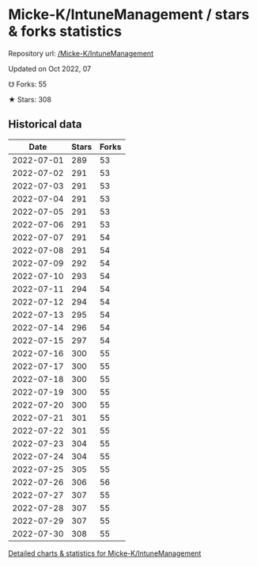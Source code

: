 # Micke-K/IntuneManagement / stars & forks statistics

Repository url: [/Micke-K/IntuneManagement](https://github.com/Micke-K/IntuneManagement)

Updated on Oct 2022, 07

☋ Forks: 55

★ Stars: 308

## Historical data
| Date | Stars | Forks |
|------|-------|-------|
| 2022-07-01 | 289 | 53 | 
| 2022-07-02 | 291 | 53 | 
| 2022-07-03 | 291 | 53 | 
| 2022-07-04 | 291 | 53 | 
| 2022-07-05 | 291 | 53 | 
| 2022-07-06 | 291 | 53 | 
| 2022-07-07 | 291 | 54 | 
| 2022-07-08 | 291 | 54 | 
| 2022-07-09 | 292 | 54 | 
| 2022-07-10 | 293 | 54 | 
| 2022-07-11 | 294 | 54 | 
| 2022-07-12 | 294 | 54 | 
| 2022-07-13 | 295 | 54 | 
| 2022-07-14 | 296 | 54 | 
| 2022-07-15 | 297 | 54 | 
| 2022-07-16 | 300 | 55 | 
| 2022-07-17 | 300 | 55 | 
| 2022-07-18 | 300 | 55 | 
| 2022-07-19 | 300 | 55 | 
| 2022-07-20 | 300 | 55 | 
| 2022-07-21 | 301 | 55 | 
| 2022-07-22 | 301 | 55 | 
| 2022-07-23 | 304 | 55 | 
| 2022-07-24 | 304 | 55 | 
| 2022-07-25 | 305 | 55 | 
| 2022-07-26 | 306 | 56 | 
| 2022-07-27 | 307 | 55 | 
| 2022-07-28 | 307 | 55 | 
| 2022-07-29 | 307 | 55 | 
| 2022-07-30 | 308 | 55 | 


[Detailed charts & statistics for Micke-K/IntuneManagement](https://reviewgithub.com/rep/Micke-K/IntuneManagement)
